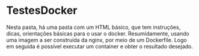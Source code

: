# TestesDocker

Nesta pasta, há uma pasta com um HTML básico, que tem instruções, dicas, orientações básicas para o usar o docker.
Resumidamente, usando uma imagem a ser construída da nginx, por meio de um Dockerfile.
    Logo em seguida é possível executar um container e obter o resultado desejado.
